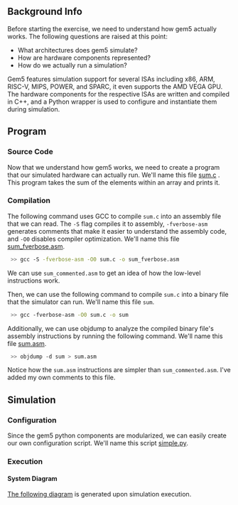 ## Background Info
Before starting the exercise, we need to understand how gem5 actually works. The following questions are raised at this point:
- What architectures does gem5 simulate?
- How are hardware components represented?
- How do we actually run a simulation?

Gem5 features simulation support for several ISAs including x86, ARM, RISC-V, MIPS, POWER, and SPARC, it even supports the AMD VEGA GPU. The hardware components for the respective ISAs are written and compiled in C++, and a Python wrapper is used to configure and instantiate them during simulation.
## Program
### Source Code
Now that we understand how gem5 works, we need to create a program that our simulated hardware can actually run. We'll name this file [sum.c](Gem5/Exercises/Related-Code#Exercise-1#sumc) . This program takes the sum of the elements within an array and prints it.
### Compilation
The following command uses GCC to compile `sum.c` into an assembly file that we can read. The `-S` flag compiles it to assembly, `-fverbose-asm` generates comments that make it easier to understand the assembly code, and `-O0` disables compiler optimization. We'll name this file [sum_fverbose.asm](Gem5/Exercises/Related-Code#Exercise-1#sum_commentedasm).
```bash
 >> gcc -S -fverbose-asm -O0 sum.c -o sum_fverbose.asm
```
We can use `sum_commented.asm` to get an idea of how the low-level instructions work.

Then, we can use the following command to compile `sum.c` into a binary file that the simulator can run. We'll name this file `sum`.
```bash
 >> gcc -fverbose-asm -O0 sum.c -o sum
```

Additionally, we can use objdump to analyze the compiled binary file's assembly instructions by running the following command. We'll name this file [sum.asm](Gem5/Exercises/Related-Code#sumasm).
```bash
 >> objdump -d sum > sum.asm
```
Notice how the `sum.asm` instructions are simpler than `sum_commented.asm`. I've added my own comments to this file.
## Simulation
### Configuration
Since the gem5 python components are modularized, we can easily create our own configuration script. We'll name this script [simple.py](Gem5/Exercises/Related-Code#simplepy).
### Execution
#### System Diagram
[The following diagram](Gem5/images/config.dot.pdf) is generated upon simulation execution.